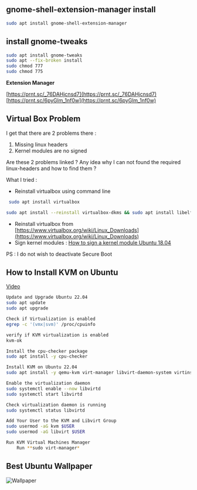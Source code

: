 ## gnome-shell-extension-manager install

```bash
sudo apt install gnome-shell-extension-manager
```

## install gnome-tweaks

```bash
sudo apt install gnome-tweaks
sudo apt --fix-broken install
sudo chmod 777 
sudo chmod 775
```
**Extension Manager**

[https://prnt.sc/_76DAHjcnsd7](https://prnt.sc/_76DAHjcnsd7)  
[https://prnt.sc/6pyGlm_1nf0w](https://prnt.sc/6pyGlm_1nf0w)

## Virtual Box Problem

I get that there are 2 problems there :

1.  Missing linux headers
2.  Kernel modules are no signed

Are these 2 problems linked ? Any idea why I can not found the required linux-headers and how to find them ?

What I tried :

- Reinstall virtualbox using command line

```bash
 sudo apt install virtualbox
```
```bash
sudo apt install --reinstall virtualbox-dkms && sudo apt install libelf-dev
```
-   Reinstall virtualbox from [https://www.virtualbox.org/wiki/Linux_Downloads](https://www.virtualbox.org/wiki/Linux_Downloads)
-   Sign kernel modules : [How to sign a kernel module Ubuntu 18.04](https://superuser.com/questions/1438279/how-to-sign-a-kernel-module-ubuntu-18-04)

PS : I do not wish to deactivate Secure Boot

## How to Install KVM on Ubuntu
[Video](https://www.youtube.com/watch?v=_CkffsxpI5E)
```bash
Update and Upgrade Ubuntu 22.04
sudo apt update
sudo apt upgrade

Check if Virtualization is enabled
egrep -c '(vmx|svm)' /proc/cpuinfo

verify if KVM virtualization is enabled
kvm-ok

Install the cpu-checker package
sudo apt install -y cpu-checker

Install KVM on Ubuntu 22.04
sudo apt install -y qemu-kvm virt-manager libvirt-daemon-system virtinst libvirt-clients bridge-utils

Enable the virtualization daemon
sudo systemctl enable --now libvirtd
sudo systemctl start libvirtd

Check virtualization daemon is running
sudo systemctl status libvirtd

Add Your User to the KVM and Libvirt Group
sudo usermod -aG kvm $USER
sudo usermod -aG libvirt $USER

Run KVM Virtual Machines Manager
	Run **sudo virt-manager*
```
## Best Ubuntu Wallpaper
![Wallpaper](https://pasteboard.co/FT74uX4FQTSB.jpg)
